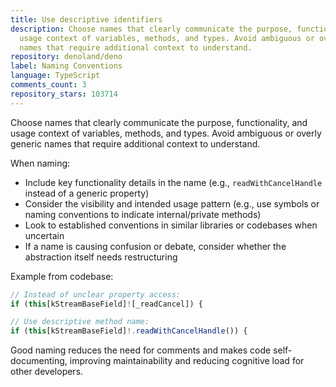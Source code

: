 ```yaml
---
title: Use descriptive identifiers
description: Choose names that clearly communicate the purpose, functionality, and
  usage context of variables, methods, and types. Avoid ambiguous or overly generic
  names that require additional context to understand.
repository: denoland/deno
label: Naming Conventions
language: TypeScript
comments_count: 3
repository_stars: 103714
---
```


Choose names that clearly communicate the purpose, functionality, and usage context of variables, methods, and types. Avoid ambiguous or overly generic names that require additional context to understand.

When naming:
- Include key functionality details in the name (e.g., `readWithCancelHandle` instead of a generic property)
- Consider the visibility and intended usage pattern (e.g., use symbols or naming conventions to indicate internal/private methods)
- Look to established conventions in similar libraries or codebases when uncertain
- If a name is causing confusion or debate, consider whether the abstraction itself needs restructuring

Example from codebase:
```typescript
// Instead of unclear property access:
if (this[kStreamBaseField]![_readCancel]) {

// Use descriptive method name:
if (this[kStreamBaseField]!.readWithCancelHandle()) {
```

Good naming reduces the need for comments and makes code self-documenting, improving maintainability and reducing cognitive load for other developers.
